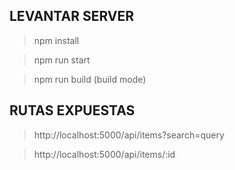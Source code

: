 ## LEVANTAR SERVER

> npm install

> npm run start

> npm run build (build mode)

## RUTAS EXPUESTAS

>http://localhost:5000/api/items?search=query

>http://localhost:5000/api/items/:id